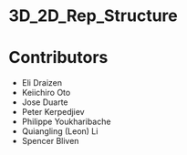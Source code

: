 # 3D_2D_Rep_Structure


# Contributors

- Eli Draizen
- Keiichiro Oto
- Jose Duarte
- Peter Kerpedjiev
- Philippe Youkharibache
- Quiangling (Leon) Li
- Spencer Bliven


